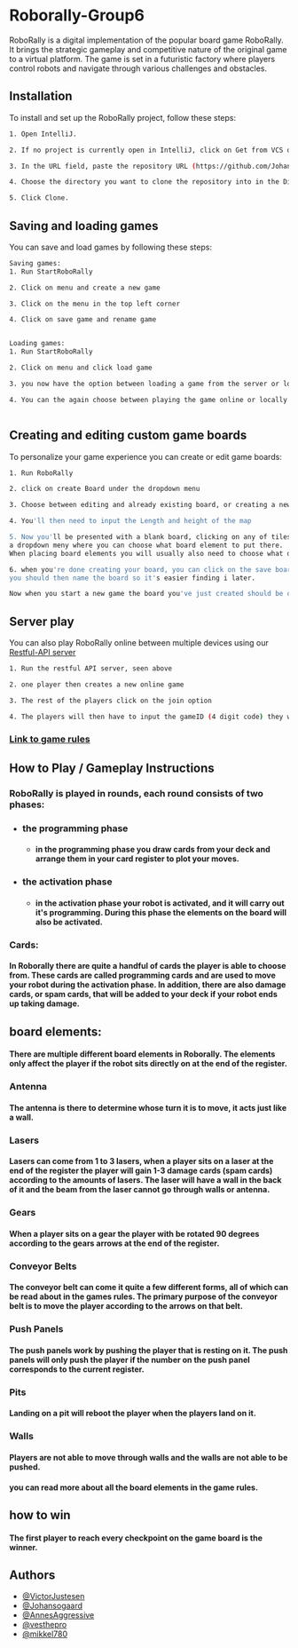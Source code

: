 
# Roborally-Group6

RoboRally is a digital implementation of the popular board game RoboRally. It brings the strategic gameplay and competitive nature of the original game to a virtual platform. The game is set in a futuristic factory where players control robots and navigate through various challenges and obstacles.



## Installation

To install and set up the RoboRally project, follow these steps:

```bash
1. Open IntelliJ.

2. If no project is currently open in IntelliJ, click on Get from VCS on the welcome screen. If a project is currently open, choose File -> New -> Project from version control.

3. In the URL field, paste the repository URL (https://github.com/Johansogaard/roborally-Group6.git).

4. Choose the directory you want to clone the repository into in the Directory field.

5. Click Clone.
```
## Saving and loading games
You can save and load games by following these steps:
```bash
Saving games:
1. Run StartRoboRally

2. Click on menu and create a new game

3. Click on the menu in the top left corner

4. Click on save game and rename game


Loading games:
1. Run StartRoboRally

2. Click on menu and click load game

3. you now have the option between loading a game from the server or locally

4. You can the again choose between playing the game online or locally



```
## Creating and editing custom game boards
To personalize your game experience you can create or edit game boards:
```bash
1. Run RoboRally

2. click on create Board under the dropdown menu

3. Choose between editing and already existing board, or creating a new blank board

4. You'll then need to input the Length and height of the map

5. Now you'll be presented with a blank board, clicking on any of tiles will give you
a dropdown meny where you can choose what board element to put there.
When placing board elements you will usually also need to choose what direction that element need to be heading

6. when you're done creating your board, you can click on the save board button at the bottom of the screen,
you should then name the board so it's easier finding i later.

Now when you start a new game the board you've just created should be one of the options to choose from.
```

## Server play
You can also play RoboRally online between multiple devices using our [Restful-API server](https://github.com/Johansogaard/restfull-service-Roborally)
```bash
1. Run the restful API server, seen above

2. one player then creates a new online game

3. The rest of the players click on the join option

4. The players will then have to input the gameID (4 digit code) they will be given by the game creator
```

### [Link to game rules](https://drive.google.com/file/d/16-TwOIYv0pkEkm7ajS1w0cRSxfQxYp7x/view?usp=sharing)

## How to Play / Gameplay Instructions

### RoboRally is played in rounds, each round consists of two phases:
- ### the programming phase
    - #### in the programming phase you draw cards from your deck and arrange them in your card register to plot your moves.
- ### the activation phase
    - #### in the activation phase your robot is activated, and it will carry out it's programming. During this phase the elements on the board will also be activated.

### Cards:
#### In Roborally there are quite a handful of cards the player is able to choose from. These cards are called programming cards and are used to move your robot during the activation phase. In addition, there are also damage cards, or spam cards, that will be added to your deck if your robot ends up taking damage.

## board elements:
#### There are multiple different board elements in Roborally. The elements only affect the player if the robot sits directly on at the end of the register.

### Antenna
#### The antenna is there to determine whose turn it is to move, it acts just like a wall.

### Lasers
#### Lasers can come from 1 to 3 lasers, when a player sits on a laser at the end of the register the player will gain 1-3 damage cards (spam cards) according to the amounts of lasers. The laser will have a wall in the back of it and the beam from the laser cannot go through walls or antenna.

### Gears
#### When a player sits on a gear the player with be rotated 90 degrees according to the gears arrows at the end of the register.

### Conveyor Belts
#### The conveyor belt can come it quite a few different forms, all of which can be read about in the games rules. The primary purpose of the conveyor belt is to move the player according to the arrows on that belt.

### Push Panels
#### The push panels work by pushing the player that is resting on it. The push panels will only push the player if the number on the push panel corresponds to the current register.

### Pits
#### Landing on a pit will reboot the player when the players land on it.

### Walls
#### Players are not able to move through walls and the walls are not able to be pushed.

#### you can read more about all the board elements in the game rules.

## how to win
#### The first player to reach every checkpoint on the game board is the winner.

## Authors

- [@VictorJustesen](https://github.com/VictorJustesen)
- [@Johansogaard](https://github.com/Johansogaard)
- [@AnnesAggressive](https://github.com/AnnesAggressive)
- [@vesthepro](https://github.com/vesthepro)
- [@mikkel780](https://github.com/mikkel780)


